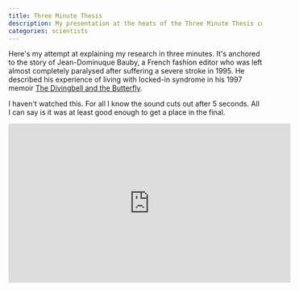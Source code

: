 ```yaml
---
title: Three Minute Thesis
description: My presentation at the heats of the Three Minute Thesis competition  ...
categories: scientists
---
```


Here's my attempt at explaining my research in three minutes. It's anchored to the story of Jean-Dominuque Bauby, a French fashion editor who was left almost completely paralysed after suffering a severe stroke in 1995. He described his experience of living with locked-in syndrome in his 1997 memoir [The Divingbell and the Butterfly](https://www.goodreads.com/book/show/193755.The_Diving_Bell_and_the_Butterfly).

I haven't watched this. For all I know the sound cuts out after 5 seconds. All I can say is it was at least good enough to get a place in the final. 

<iframe width="560" height="315" src="https://www.youtube.com/embed/qy2NrtUHPuA" frameborder="0" allow="accelerometer; autoplay; encrypted-media; gyroscope; picture-in-picture" allowfullscreen></iframe>